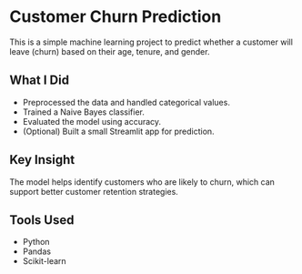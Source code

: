 #  Customer Churn Prediction

This is a simple machine learning project to predict whether a customer will leave (churn) based on their age, tenure, and gender.

## What I Did
- Preprocessed the data and handled categorical values.
- Trained a Naive Bayes classifier.
- Evaluated the model using accuracy.
- (Optional) Built a small Streamlit app for prediction.

##  Key Insight
The model helps identify customers who are likely to churn, which can support better customer retention strategies.

## Tools Used
- Python  
- Pandas  
- Scikit-learn  
    
